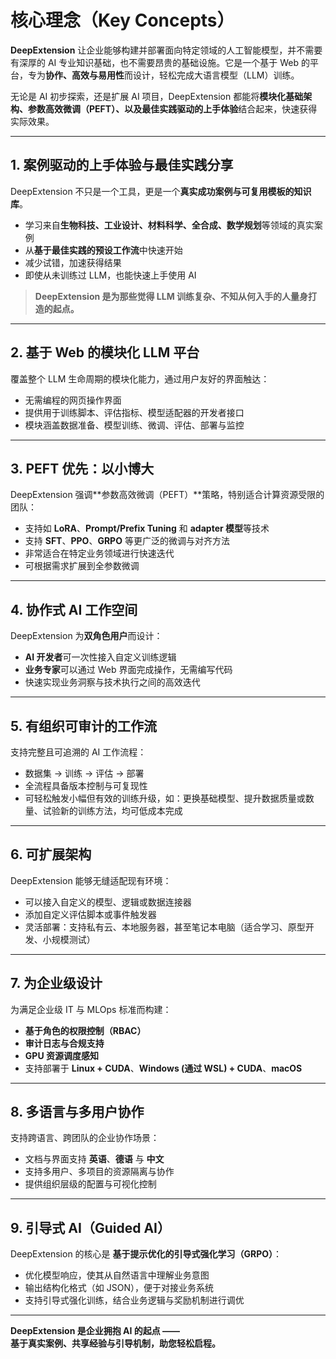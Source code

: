 # 核心理念（Key Concepts）

**DeepExtension** 让企业能够构建并部署面向特定领域的人工智能模型，并不需要有深厚的 AI 专业知识基础，也不需要昂贵的基础设施。它是一个基于 Web 的平台，专为**协作、高效与易用性**而设计，轻松完成大语言模型（LLM）训练。

无论是 AI 初步探索，还是扩展 AI 项目，DeepExtension 都能将**模块化基础架构、参数高效微调（PEFT）、以及最佳实践驱动的上手体验**结合起来，快速获得实际效果。

---

## 1. 案例驱动的上手体验与最佳实践分享

DeepExtension 不只是一个工具，更是一个**真实成功案例与可复用模板的知识库**。

- 学习来自**生物科技、工业设计、材料科学、全合成、数学规划**等领域的真实案例  
- 从**基于最佳实践的预设工作流**中快速开始  
- 减少试错，加速获得结果  
- 即使从未训练过 LLM，也能快速上手使用 AI 

> **DeepExtension 是为那些觉得 LLM 训练复杂、不知从何入手的人量身打造的起点。**

---

## 2. 基于 Web 的模块化 LLM 平台

覆盖整个 LLM 生命周期的模块化能力，通过用户友好的界面触达：

- 无需编程的网页操作界面  
- 提供用于训练脚本、评估指标、模型适配器的开发者接口  
- 模块涵盖数据准备、模型训练、微调、评估、部署与监控

---

## 3. PEFT 优先：以小博大

DeepExtension 强调**参数高效微调（PEFT）**策略，特别适合计算资源受限的团队：

- 支持如 **LoRA**、**Prompt/Prefix Tuning** 和 **adapter 模型**等技术  
- 支持 **SFT**、**PPO**、**GRPO** 等更广泛的微调与对齐方法  
- 非常适合在特定业务领域进行快速迭代  
- 可根据需求扩展到全参数微调

---

## 4. 协作式 AI 工作空间

DeepExtension 为**双角色用户**而设计：

- **AI 开发者**可一次性接入自定义训练逻辑  
- **业务专家**可以通过 Web 界面完成操作，无需编写代码  
- 快速实现业务洞察与技术执行之间的高效迭代

---

## 5. 有组织可审计的工作流

支持完整且可追溯的 AI 工作流程：

- 数据集 → 训练 → 评估 → 部署  
- 全流程具备版本控制与可复现性  
- 可轻松触发小幅但有效的训练升级，如：更换基础模型、提升数据质量或数量、试验新的训练方法，均可低成本完成  
<!-- - 可视化界面支持的流程编排，亦支持 CLI 或 API 扩展 -->
<!-- - 支持用户反馈参与的训练优化闭环 -->

---

## 6. 可扩展架构

DeepExtension 能够无缝适配现有环境：

- 可以接入自定义的模型、逻辑或数据连接器  
- 添加自定义评估脚本或事件触发器  
- 灵活部署：支持私有云、本地服务器，甚至笔记本电脑（适合学习、原型开发、小规模测试）

---

## 7. 为企业级设计

为满足企业级 IT 与 MLOps 标准而构建：

- **基于角色的权限控制（RBAC）**  
- **审计日志与合规支持**  
- **GPU 资源调度感知**  
- 支持部署于 **Linux + CUDA**、**Windows (通过 WSL) + CUDA**、**macOS**

---

## 8. 多语言与多用户协作

支持跨语言、跨团队的企业协作场景：

- 文档与界面支持 **英语**、**德语** 与 **中文**  
- 支持多用户、多项目的资源隔离与协作  
- 提供组织层级的配置与可视化控制

---

## 9. 引导式 AI（Guided AI）

DeepExtension 的核心是 **基于提示优化的引导式强化学习（GRPO）**：

- 优化模型响应，使其从自然语言中理解业务意图  
- 输出结构化格式（如 JSON），便于对接业务系统  
- 支持引导式强化训练，结合业务逻辑与奖励机制进行调优

---

**DeepExtension 是企业拥抱 AI 的起点 ——**  
**基于真实案例、共享经验与引导机制，助您轻松启程。**
